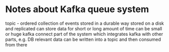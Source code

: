 # Notes about Kafka queue system

topic - ordered collection of events stored in a durable way
	stored on a disk and replicated
	can store data for short or long amount of time
	can be small or huge
kafka connect
	part of the system which integrates kafka with other parts, e.g. DB
	relevant data can be written into a topic and then consumed from there

